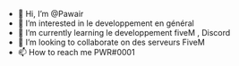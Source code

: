 - 👋 Hi, I’m @Pawair
- 👀 I’m interested in  le developpement en général 
- 🌱 I’m currently learning  le developpement fiveM  , Discord
- 💞️ I’m looking to collaborate on  des serveurs FiveM
- 📫 How to reach me PWR#0001
